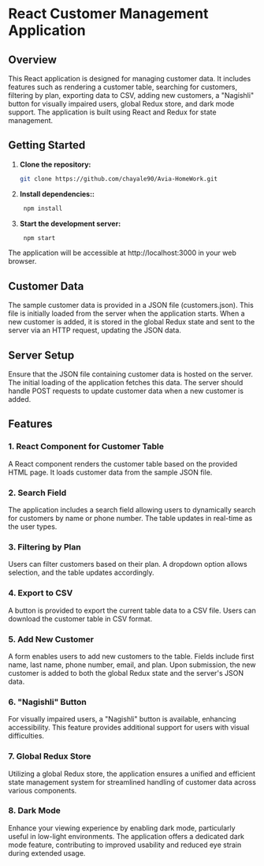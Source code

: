 # React Customer Management Application

## Overview

This React application is designed for managing customer data. It includes features such as rendering a customer table, searching for customers, filtering by plan, exporting data to CSV, adding new customers, a "Nagishli" button for visually impaired users, global Redux store, and dark mode support. The application is built using React and Redux for state management.

## Getting Started

1. **Clone the repository:**

   ```bash
   git clone https://github.com/chayale90/Avia-HomeWork.git


2. **Install dependencies::**

   ```bash
    npm install

3. **Start the development server:**

   ```bash
    npm start

The application will be accessible at http://localhost:3000 in your web browser.

## Customer Data
The sample customer data is provided in a JSON file (customers.json).
This file is initially loaded from the server when the application starts.
When a new customer is added, it is stored in the global Redux state and sent to the server via an HTTP request, updating the JSON data.

## Server Setup
Ensure that the JSON file containing customer data is hosted on the server. The initial loading of the application fetches this data. The server should handle POST requests to update customer data when a new customer is added.

## Features
### 1. React Component for Customer Table
A React component renders the customer table based on the provided HTML page. It loads customer data from the sample JSON file.

### 2. Search Field
The application includes a search field allowing users to dynamically search for customers by name or phone number.
The table updates in real-time as the user types.

### 3. Filtering by Plan
Users can filter customers based on their plan.
A dropdown option allows selection, and the table updates accordingly.

### 4. Export to CSV
A button is provided to export the current table data to a CSV file. Users can download the customer table in CSV format.

### 5. Add New Customer
A form enables users to add new customers to the table. Fields include first name, last name, phone number, email, and plan. Upon submission, the new customer is added to both the global Redux state and the server's JSON data.

###  6. "Nagishli" Button
For visually impaired users, a "Nagishli" button is available, enhancing accessibility.
This feature provides additional support for users with visual difficulties.

###  7. Global Redux Store
Utilizing a global Redux store, the application ensures a unified and efficient state management system for streamlined handling of customer data across various components.

### 8. Dark Mode
Enhance your viewing experience by enabling dark mode, particularly useful in low-light environments. The application offers a dedicated dark mode feature, contributing to improved usability and reduced eye strain during extended usage.




